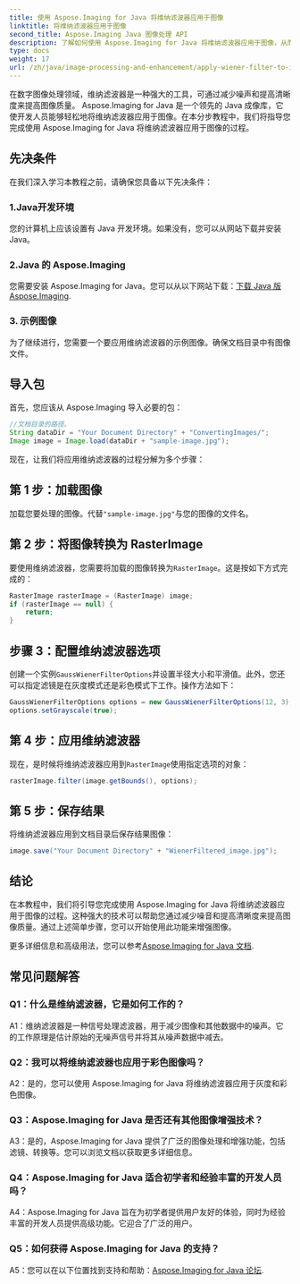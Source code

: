 ```yaml
---
title: 使用 Aspose.Imaging for Java 将维纳滤波器应用于图像
linktitle: 将维纳滤波器应用于图像
second_title: Aspose.Imaging Java 图像处理 API
description: 了解如何使用 Aspose.Imaging for Java 将维纳滤波器应用于图像，从而轻松提高图像质量并减少噪点。
type: docs
weight: 17
url: /zh/java/image-processing-and-enhancement/apply-wiener-filter-to-images/
---
```


在数字图像处理领域，维纳滤波器是一种强大的工具，可通过减少噪声和提高清晰度来提高图像质量。 Aspose.Imaging for Java 是一个领先的 Java 成像库，它使开发人员能够轻松地将维纳滤波器应用于图像。在本分步教程中，我们将指导您完成使用 Aspose.Imaging for Java 将维纳滤波器应用于图像的过程。

## 先决条件

在我们深入学习本教程之前，请确保您具备以下先决条件：

### 1.Java开发环境

您的计算机上应该设置有 Java 开发环境。如果没有，您可以从网站下载并安装 Java。

### 2.Java 的 Aspose.Imaging

您需要安装 Aspose.Imaging for Java。您可以从以下网站下载：[下载 Java 版 Aspose.Imaging](https://releases.aspose.com/imaging/java/).

### 3. 示例图像

为了继续进行，您需要一个要应用维纳滤波器的示例图像。确保文档目录中有图像文件。

## 导入包

首先，您应该从 Aspose.Imaging 导入必要的包：

```java
//文档目录的路径。
String dataDir = "Your Document Directory" + "ConvertingImages/";
Image image = Image.load(dataDir + "sample-image.jpg");
```

现在，让我们将应用维纳滤波器的过程分解为多个步骤：

## 第 1 步：加载图像

加载您要处理的图像。代替`"sample-image.jpg"`与您的图像的文件名。

## 第 2 步：将图像转换为 RasterImage

要使用维纳滤波器，您需要将加载的图像转换为`RasterImage`。这是按如下方式完成的：

```java
RasterImage rasterImage = (RasterImage) image;
if (rasterImage == null) {
    return;
}
```

## 步骤 3：配置维纳滤波器选项

创建一个实例`GaussWienerFilterOptions`并设置半径大小和平滑值。此外，您还可以指定滤镜是在灰度模式还是彩色模式下工作。操作方法如下：

```java
GaussWienerFilterOptions options = new GaussWienerFilterOptions(12, 3);
options.setGrayscale(true);
```

## 第 4 步：应用维纳滤波器

现在，是时候将维纳滤波器应用到`RasterImage`使用指定选项的对象：

```java
rasterImage.filter(image.getBounds(), options);
```

## 第 5 步：保存结果

将维纳滤波器应用到文档目录后保存结果图像：

```java
image.save("Your Document Directory" + "WienerFiltered_image.jpg");
```

## 结论

在本教程中，我们将引导您完成使用 Aspose.Imaging for Java 将维纳滤波器应用于图像的过程。这种强大的技术可以帮助您通过减少噪音和提高清晰度来提高图像质量。通过上述简单步骤，您可以开始使用此功能来增强图像。

更多详细信息和高级用法，您可以参考[Aspose.Imaging for Java 文档](https://reference.aspose.com/imaging/java/).

## 常见问题解答

### Q1：什么是维纳滤波器，它是如何工作的？

A1：维纳滤波器是一种信号处理滤波器，用于减少图像和其他数据中的噪声。它的工作原理是估计原始的无噪声信号并将其从噪声数据中减去。

### Q2：我可以将维纳滤波器也应用于彩色图像吗？

A2：是的，您可以使用 Aspose.Imaging for Java 将维纳滤波器应用于灰度和彩色图像。

### Q3：Aspose.Imaging for Java 是否还有其他图像增强技术？

A3：是的，Aspose.Imaging for Java 提供了广泛的图像处理和增强功能，包括滤镜、转换等。您可以浏览文档以获取更多详细信息。

### Q4：Aspose.Imaging for Java 适合初学者和经验丰富的开发人员吗？

A4：Aspose.Imaging for Java 旨在为初学者提供用户友好的体验，同时为经验丰富的开发人员提供高级功能。它迎合了广泛的用户。

### Q5：如何获得 Aspose.Imaging for Java 的支持？

 A5：您可以在以下位置找到支持和帮助：[Aspose.Imaging for Java 论坛](https://forum.aspose.com/).